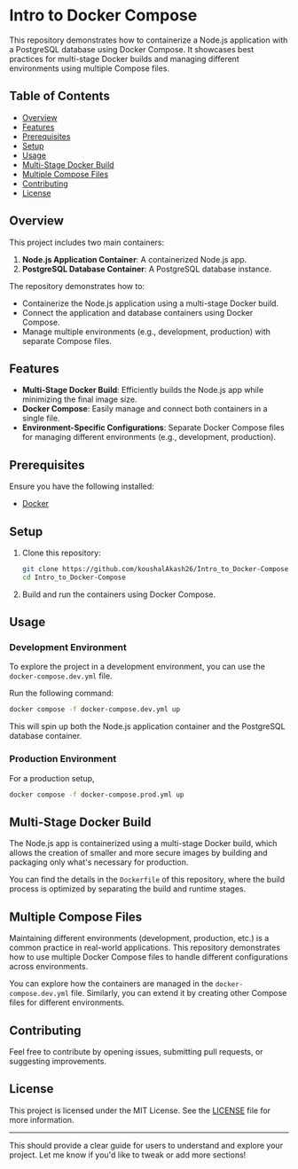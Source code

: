 
# Intro to Docker Compose

This repository demonstrates how to containerize a Node.js application with a PostgreSQL database using Docker Compose. It showcases best practices for multi-stage Docker builds and managing different environments using multiple Compose files.

## Table of Contents
- [Overview](#overview)
- [Features](#features)
- [Prerequisites](#prerequisites)
- [Setup](#setup)
- [Usage](#usage)
- [Multi-Stage Docker Build](#multi-stage-docker-build)
- [Multiple Compose Files](#multiple-compose-files)
- [Contributing](#contributing)
- [License](#license)

## Overview

This project includes two main containers:
1. **Node.js Application Container**: A containerized Node.js app.
2. **PostgreSQL Database Container**: A PostgreSQL database instance.

The repository demonstrates how to:
- Containerize the Node.js application using a multi-stage Docker build.
- Connect the application and database containers using Docker Compose.
- Manage multiple environments (e.g., development, production) with separate Compose files.

## Features
- **Multi-Stage Docker Build**: Efficiently builds the Node.js app while minimizing the final image size.
- **Docker Compose**: Easily manage and connect both containers in a single file.
- **Environment-Specific Configurations**: Separate Docker Compose files for managing different environments (e.g., development, production).

## Prerequisites

Ensure you have the following installed:
- [Docker](https://www.docker.com/get-started)


## Setup

1. Clone this repository:

    ```bash
    git clone https://github.com/koushalAkash26/Intro_to_Docker-Compose.git
    cd Intro_to_Docker-Compose
    ```

2. Build and run the containers using Docker Compose.

## Usage

### Development Environment

To explore the project in a development environment, you can use the `docker-compose.dev.yml` file.

Run the following command:

```bash
docker compose -f docker-compose.dev.yml up
```

This will spin up both the Node.js application container and the PostgreSQL database container.

### Production Environment

For a production setup, 
```bash
docker compose -f docker-compose.prod.yml up
```

## Multi-Stage Docker Build

The Node.js app is containerized using a multi-stage Docker build, which allows the creation of smaller and more secure images by building and packaging only what's necessary for production.

You can find the details in the `Dockerfile` of this repository, where the build process is optimized by separating the build and runtime stages.

## Multiple Compose Files

Maintaining different environments (development, production, etc.) is a common practice in real-world applications. This repository demonstrates how to use multiple Docker Compose files to handle different configurations across environments.

You can explore how the containers are managed in the `docker-compose.dev.yml` file. Similarly, you can extend it by creating other Compose files for different environments.

## Contributing

Feel free to contribute by opening issues, submitting pull requests, or suggesting improvements.

## License

This project is licensed under the MIT License. See the [LICENSE](./LICENSE) file for more information.

---

This should provide a clear guide for users to understand and explore your project. Let me know if you'd like to tweak or add more sections!
